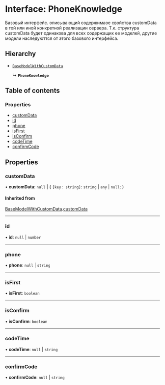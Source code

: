 # Interface: PhoneKnowledge

Базовый интерфейс. описывающий содержимаое свойства customData в той или иной конкретной реализации сервера.
Т.к. структура customData будет одинакова для всех содержащих ее моделей, другие модели наследуюттся от этого базового интерфейса.

## Hierarchy

- [`BaseModelWithCustomData`](BaseModelWithCustomData.md)

  ↳ **`PhoneKnowledge`**

## Table of contents

### Properties

- [customData](PhoneKnowledge.md#customdata)
- [id](PhoneKnowledge.md#id)
- [phone](PhoneKnowledge.md#phone)
- [isFirst](PhoneKnowledge.md#isfirst)
- [isConfirm](PhoneKnowledge.md#isconfirm)
- [codeTime](PhoneKnowledge.md#codetime)
- [confirmCode](PhoneKnowledge.md#confirmcode)

## Properties

### customData

• **customData**: ``null`` \| \{ `[key: string]`: `string` \| `any` \| ``null``;  }

#### Inherited from

[BaseModelWithCustomData](BaseModelWithCustomData.md).[customData](BaseModelWithCustomData.md#customdata)

___

### id

• **id**: ``null`` \| `number`

___

### phone

• **phone**: ``null`` \| `string`

___

### isFirst

• **isFirst**: `boolean`

___

### isConfirm

• **isConfirm**: `boolean`

___

### codeTime

• **codeTime**: ``null`` \| `string`

___

### confirmCode

• **confirmCode**: ``null`` \| `string`
